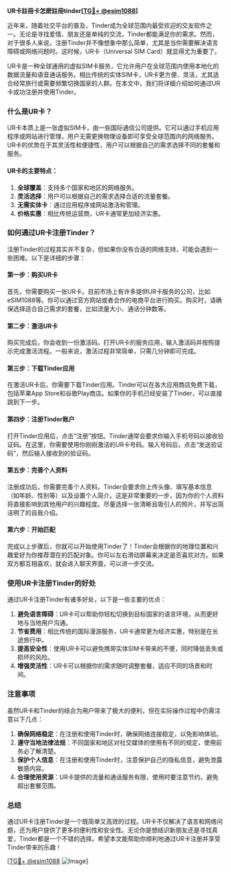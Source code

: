 **UR卡註冊卡怎麽註冊tinder[[TG💪+ @esim1088](https://t.me/s/esim1088)]**

近年来，随着社交平台的普及，Tinder成为全球范围内最受欢迎的交友软件之一。无论是寻找爱情、朋友还是单纯的交流，Tinder都能满足你的需求。然而，对于很多人来说，注册Tinder并不像想象中那么简单，尤其是当你需要解决语言障碍或网络问题时。这时候，UR卡（Universal SIM Card）就显得尤为重要了。

UR卡是一种全球通用的虚拟SIM卡服务，它允许用户在全球范围内使用本地化的数据流量和语音通话服务。相比传统的实体SIM卡，UR卡更方便、灵活，尤其适合经常旅行或需要频繁切换国家的人群。在本文中，我们将详细介绍如何通过UR卡成功注册并使用Tinder。

### 什么是UR卡？

UR卡本质上是一张虚拟SIM卡，由一些国际通信公司提供。它可以通过手机应用程序或网站进行管理，用户无需更换物理设备即可享受全球范围内的网络服务。UR卡的优势在于其灵活性和便捷性，用户可以根据自己的需求选择不同的套餐和服务。

#### UR卡的主要特点：
1. **全球覆盖**：支持多个国家和地区的网络服务。
2. **灵活选择**：用户可以根据自己的需求选择合适的流量套餐。
3. **无需实体卡**：通过应用程序或网站激活和管理。
4. **价格实惠**：相比传统运营商，UR卡通常更加经济实惠。

### 如何通过UR卡注册Tinder？

注册Tinder的过程其实并不复杂，但如果你没有合适的网络支持，可能会遇到一些困难。以下是详细的步骤：

#### 第一步：购买UR卡

首先，你需要购买一张UR卡。目前市场上有许多提供UR卡服务的公司，比如eSIM1088等。你可以通过官方网站或者合作的电商平台进行购买。购买时，请确保选择适合自己需求的套餐，比如流量大小、通话分钟数等。

#### 第二步：激活UR卡

购买完成后，你会收到一份激活码。打开UR卡的服务应用，输入激活码并按照提示完成激活流程。一般来说，激活过程非常简单，只需几分钟即可完成。

#### 第三步：下载Tinder应用

在激活UR卡后，你需要下载Tinder应用。Tinder可以在各大应用商店免费下载，包括苹果App Store和谷歌Play商店。如果你的手机已经安装了Tinder，可以直接跳到下一步。

#### 第四步：注册Tinder账户

打开Tinder应用后，点击“注册”按钮。Tinder通常会要求你输入手机号码以接收验证码。在这里，你需要使用你刚刚激活的UR卡号码。输入号码后，点击“发送验证码”，然后输入接收到的验证码。

#### 第五步：完善个人资料

注册成功后，你需要完善个人资料。Tinder会要求你上传头像、填写基本信息（如年龄、性别等）以及设置个人简介。这是非常重要的一步，因为你的个人资料将直接影响到其他用户的兴趣程度。尽量选择一张清晰且吸引人的照片，并写出简洁明了的自我介绍。

#### 第六步：开始匹配

完成以上步骤后，你就可以开始使用Tinder了！Tinder会根据你的地理位置和兴趣爱好为你推荐潜在的匹配对象。你可以左右滑动屏幕来决定是否喜欢对方。如果双方都互相喜欢，就会进入聊天界面，可以进一步交流。

### 使用UR卡注册Tinder的好处

通过UR卡注册Tinder有诸多好处，以下是一些主要的优点：

1. **避免语言障碍**：UR卡可以帮助你轻松切换到目标国家的语言环境，从而更好地与当地用户沟通。
2. **节省费用**：相比传统的国际漫游服务，UR卡通常更为经济实惠，特别是在长途旅行中。
3. **提高安全性**：使用UR卡可以避免携带实体SIM卡带来的不便，同时降低丢失或损坏的风险。
4. **增强灵活性**：UR卡可以根据你的需求随时调整套餐，适应不同的场景和时间。

### 注意事项

虽然UR卡和Tinder的结合为用户带来了极大的便利，但在实际操作过程中仍需注意以下几点：

1. **确保网络稳定**：在注册和使用Tinder时，确保网络连接稳定，以免影响体验。
2. **遵守当地法律法规**：不同国家和地区对社交媒体的使用有不同的规定，使用前务必了解清楚。
3. **保护个人信息**：在注册和使用Tinder时，注意保护自己的隐私信息，避免泄露敏感内容。
4. **合理使用资源**：UR卡提供的流量和通话服务有限，使用时要注意节约，避免超出套餐范围。

### 总结

通过UR卡注册Tinder是一个既简单又高效的过程。UR卡不仅解决了语言和网络问题，还为用户提供了更多的便利性和安全性。无论你是想结识新朋友还是寻找真爱，Tinder都是一个不错的选择。希望本文能帮助你顺利地通过UR卡注册并享受Tinder带来的乐趣！

[[TG💪+ @esim1088](https://t.me/s/esim1088) ![Image](https://i.postimg.cc/4NQfJmqS/Snipaste-2025-05-13-00-14-12.png)]